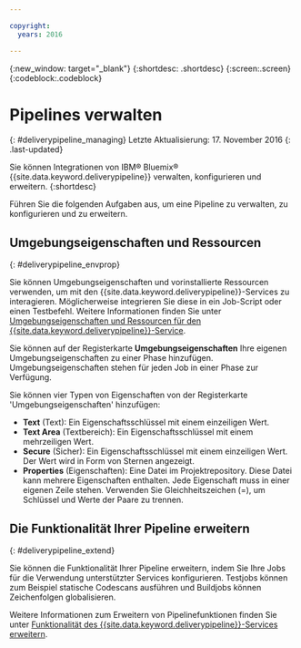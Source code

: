 ```yaml
---

copyright:
  years: 2016

---
```

<!-- Copyright info at top of file: REQUIRED
    The copyright info is YAML content that must occur at the top of the MD file, before attributes are listed.
    It must be surrounded by 3 dashes.
    The value "years" can contain just one year or a two years separated by a comma. (years: 2014, 2016)
    Indentation as per the previous template must be preserved.
-->

{:new_window: target="_blank"}
{:shortdesc: .shortdesc}
{:screen:.screen}
{:codeblock:.codeblock}

# Pipelines verwalten
{: #deliverypipeline_managing}
Letzte Aktualisierung: 17. November 2016
{: .last-updated}

Sie können Integrationen von IBM&reg; Bluemix&reg; {{site.data.keyword.deliverypipeline}} verwalten, konfigurieren und erweitern.
{:shortdesc}

Führen Sie die folgenden Aufgaben aus, um eine Pipeline zu verwalten, zu konfigurieren und zu erweitern.

## Umgebungseigenschaften und Ressourcen
{: #deliverypipeline_envprop}

Sie können Umgebungseigenschaften und vorinstallierte Ressourcen verwenden, um mit den {{site.data.keyword.deliverypipeline}}-Services zu interagieren. Möglicherweise integrieren Sie diese in ein Job-Script oder einen Testbefehl. Weitere Informationen finden Sie unter [Umgebungseigenschaften und Ressourcen für den {{site.data.keyword.deliverypipeline}}-Service](./deploy_var.html).

Sie können auf der Registerkarte **Umgebungseigenschaften** Ihre eigenen Umgebungseigenschaften zu einer Phase hinzufügen. Umgebungseigenschaften stehen für jeden Job in einer Phase zur Verfügung.

Sie können vier Typen von Eigenschaften von der Registerkarte 'Umgebungseigenschaften' hinzufügen:
* **Text** (Text): Ein Eigenschaftsschlüssel mit einem einzeiligen Wert.
* **Text Area** (Textbereich): Ein Eigenschaftsschlüssel mit einem mehrzeiligen Wert.
* **Secure** (Sicher): Ein Eigenschaftsschlüssel mit einem einzeiligen Wert. Der Wert wird in Form von Sternen angezeigt.
* **Properties** (Eigenschaften): Eine Datei im Projektrepository. Diese Datei kann mehrere Eigenschaften enthalten. Jede Eigenschaft muss in einer eigenen Zeile stehen. Verwenden Sie Gleichheitszeichen (=), um Schlüssel und Werte der Paare zu trennen.

## Die Funktionalität Ihrer Pipeline erweitern
{: #deliverypipeline_extend}

Sie können die Funktionalität Ihrer Pipeline erweitern, indem Sie Ihre Jobs für die Verwendung unterstützter Services konfigurieren. Testjobs können zum Beispiel statische Codescans ausführen und Buildjobs können Zeichenfolgen globalisieren.

Weitere Informationen zum Erweitern von Pipelinefunktionen finden Sie unter [Funktionalität des {{site.data.keyword.deliverypipeline}}-Services erweitern](./deliverypipeline_extension.html).

